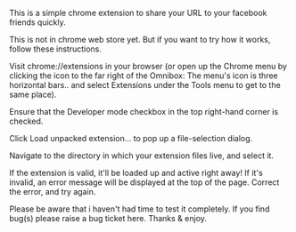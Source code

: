 This is a simple chrome extension to share your URL to your facebook friends quickly.

This is not in chrome web store yet. But if you want to try how it works, follow these instructions.

Visit chrome://extensions in your browser (or open up the Chrome menu by clicking the icon to the far right of the Omnibox:
The menu's icon is three horizontal bars.. and select Extensions under the Tools menu to get to the same place).

Ensure that the Developer mode checkbox in the top right-hand corner is checked.

Click Load unpacked extension… to pop up a file-selection dialog.

Navigate to the directory in which your extension files live, and select it.

If the extension is valid, it'll be loaded up and active right away! If it's invalid, an error message will be displayed at the top of the page. Correct the error, and try again.

Please be aware that i haven't had time to test it completely. If you find bug(s) please raise a bug ticket here. Thanks & enjoy.
